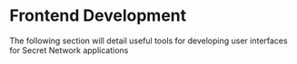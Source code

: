 # Frontend Development

The following section will detail useful tools for developing user interfaces for Secret Network applications
